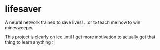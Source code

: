 # lifesaver
A neural network trained to save lives! ...or to teach me how to win minesweeper.

This project is clearly on ice until I get more motivation to actually get that thing to learn anything :|
